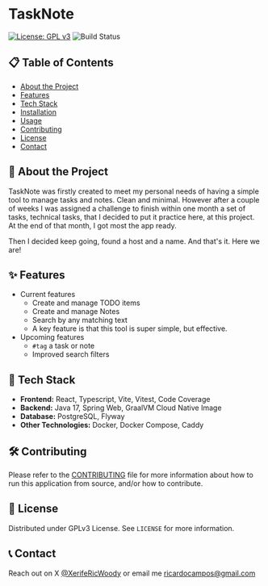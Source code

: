 # TaskNote

[![License: GPL v3](https://img.shields.io/badge/License-GPLv3-blue.svg)](https://www.gnu.org/licenses/gpl-3.0)
![Build Status](https://github.com/ricardo-campos-org/react-typescript-todolist/actions/workflows/main.yml/badge.svg)

## 📋 Table of Contents

- [About the Project](#about-the-project)
- [Features](#features)
- [Tech Stack](#tech-stack)
- [Installation](#installation)
- [Usage](#usage)
- [Contributing](#contributing)
- [License](#license)
- [Contact](#contact)

## 📝 About the Project

TaskNote was firstly created to meet my personal needs of having a simple tool to manage tasks and notes. Clean and minimal. However after a couple of weeks I was assigned a challenge to finish within one month a set of tasks, technical tasks, that I decided to put it practice here, at this project. At the end of that month, I got most the app ready.

Then I decided keep going, found a host and a name. And that's it. Here we are!

## ✨ Features

- Current features
  - Create and manage TODO items
  - Create and manage Notes
  - Search by any matching text
  - A key feature is that this tool is super simple, but effective.
- Upcoming features
  - `#tag` a task or note
  - Improved search filters

## 🚀 Tech Stack

- **Frontend:** React, Typescript, Vite, Vitest, Code Coverage
- **Backend:** Java 17, Spring Web, GraalVM Cloud Native Image
- **Database:** PostgreSQL, Flyway
- **Other Technologies:** Docker, Docker Compose, Caddy

## 🛠 Contributing

Please refer to the [CONTRIBUTING](CONTRIBUTING.md) file for more information about how to run this application from source, and/or how to contribute.

## 📄 License

Distributed under GPLv3 License. See `LICENSE` for more information.

## 📞 Contact

Reach out on X [@XerifeRicWoody](https://twitter.com/XerifeRicWoody) or email me ricardocampos@gmail.com
